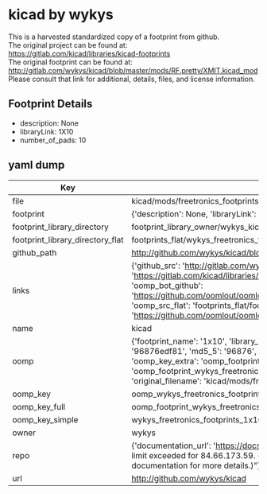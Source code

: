 # kicad by wykys  
This is a harvested standardized copy of a footprint from github.  
The original project can be found at:  
https://gitlab.com/kicad/libraries/kicad-footprints  
The original footprint can be found at:
http://gitlab.com/wykys/kicad/blob/master/mods/RF.pretty/XMIT.kicad_mod
Please consult that link for additional, details, files, and license information.  
## Footprint Details
* description: None  
* libraryLink: 1X10  
* number_of_pads: 10  
## yaml dump  
| Key | Value |  
| --- | --- |  
| file | kicad/mods/freetronics_footprints.pretty/1X10.kicad_mod |  
| footprint | {'description': None, 'libraryLink': '1X10', 'number_of_pads': 10} |  
| footprint_library_directory | footprint_library_owner/wykys_kicad |  
| footprint_library_directory_flat | footprints_flat/wykys_freetronics_footprints_1x10/working |  
| github_path | http://github.com/wykys/kicad/blob/master/mods/freetronics_footprints.pretty/1X10.kicad_mod |  
| links | {'github_src': 'http://gitlab.com/wykys/kicad/blob/master/mods/RF.pretty/XMIT.kicad_mod', 'github_src_repo': 'https://gitlab.com/kicad/libraries/kicad-footprints', 'oomp_bot': 'footprints/wykys_freetronics_footprints_1x10/working', 'oomp_bot_github': 'https://github.com/oomlout/oomlout_oomp_footprint_bot/tree/main/footprints/wykys_freetronics_footprints_1x10/working', 'oomp_src_flat': 'footprints_flat/footprints_flat/wykys_freetronics_footprints_1x10/working', 'oomp_src_flat_github': 'https://github.com/oomlout/oomlout_oomp_footprint_src/tree/main/footprints_flat/wykys_freetronics_footprints_1x10/working'} |  
| name | kicad |  
| oomp | {'footprint_name': '1x10', 'library_name': 'freetronics_footprints', 'md5': '96876edf81fb4798e8fefaecb31f2380', 'md5_10': '96876edf81', 'md5_5': '96876', 'md5_6': '96876e', 'oomp_key': 'oomp_wykys_freetronics_footprints_1x10', 'oomp_key_extra': 'oomp_footprint_wykys_freetronics_footprints_1x10', 'oomp_key_full': 'oomp_footprint_wykys_freetronics_footprints_1x10_96876e', 'oomp_key_simple': 'wykys_freetronics_footprints_1x10', 'original_filename': 'kicad/mods/freetronics_footprints.pretty/1X10.kicad_mod', 'owner_name': 'wykys'} |  
| oomp_key | oomp_wykys_freetronics_footprints_1x10 |  
| oomp_key_full | oomp_footprint_wykys_freetronics_footprints_1x10 |  
| oomp_key_simple | wykys_freetronics_footprints_1x10 |  
| owner | wykys |  
| repo | {'documentation_url': 'https://docs.github.com/rest/overview/resources-in-the-rest-api#rate-limiting', 'message': "API rate limit exceeded for 84.66.173.59. (But here's the good news: Authenticated requests get a higher rate limit. Check out the documentation for more details.)"} |  
| url | http://github.com/wykys/kicad |  

